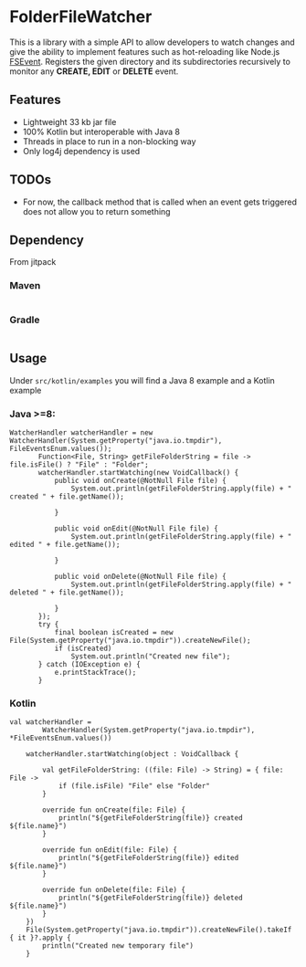# FolderFileWatcher
This is a library with a simple API to allow developers to watch changes and give the ability to implement
features such as hot-reloading like Node.js [FSEvent](https://www.npmjs.com/package/fsevents).
Registers the given directory and its subdirectories recursively to monitor any **CREATE, EDIT** or **DELETE** event.


## Features

- Lightweight 33 kb jar file
- 100% Kotlin but interoperable with Java 8
- Threads in place to run in a non-blocking way
- Only log4j dependency is used
 
 ## TODOs
 - For now, the callback method that is called when an event gets triggered does not allow you to return something
 
 ## Dependency

 From jitpack
 
 ### Maven
 ```
```

### Gradle
```

```
 
 ## Usage
 Under `src/kotlin/examples` you will find a Java 8 example and a Kotlin example
 
### **Java >=8:**
 ```
WatcherHandler watcherHandler = new WatcherHandler(System.getProperty("java.io.tmpdir"), FileEventsEnum.values());
        Function<File, String> getFileFolderString = file -> file.isFile() ? "File" : "Folder";
        watcherHandler.startWatching(new VoidCallback() {
            public void onCreate(@NotNull File file) {
                System.out.println(getFileFolderString.apply(file) + " created " + file.getName());

            }

            public void onEdit(@NotNull File file) {
                System.out.println(getFileFolderString.apply(file) + " edited " + file.getName());

            }

            public void onDelete(@NotNull File file) {
                System.out.println(getFileFolderString.apply(file) + " deleted " + file.getName());

            }
        });
        try {
            final boolean isCreated = new File(System.getProperty("java.io.tmpdir")).createNewFile();
            if (isCreated)
                System.out.println("Created new file");
        } catch (IOException e) {
            e.printStackTrace();
        }
```

### **Kotlin**
```
val watcherHandler =
        WatcherHandler(System.getProperty("java.io.tmpdir"), *FileEventsEnum.values())

    watcherHandler.startWatching(object : VoidCallback {

        val getFileFolderString: ((file: File) -> String) = { file: File ->
            if (file.isFile) "File" else "Folder"
        }

        override fun onCreate(file: File) {
            println("${getFileFolderString(file)} created ${file.name}")
        }

        override fun onEdit(file: File) {
            println("${getFileFolderString(file)} edited ${file.name}")
        }

        override fun onDelete(file: File) {
            println("${getFileFolderString(file)} deleted ${file.name}")
        }
    })
    File(System.getProperty("java.io.tmpdir")).createNewFile().takeIf { it }?.apply {
        println("Created new temporary file")
    }
```